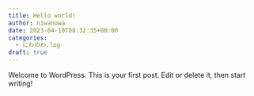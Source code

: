 ```yaml
---
title: Hello world!
author: niwanowa
date: 2023-04-10T08:32:35+00:00
categories:
  - にわのわ.log
draft: true
---
```

Welcome to WordPress. This is your first post. Edit or delete it, then start writing!